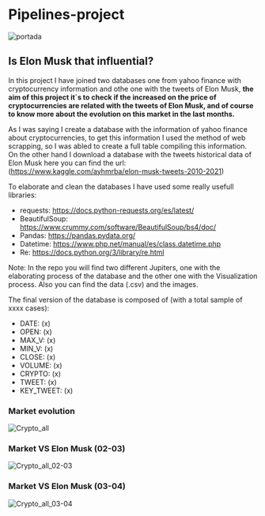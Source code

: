 # Pipelines-project

![portada](https://github.com/Albertoplm/Pipelines-project/blob/main/images/portada.jpg)

## Is Elon Musk that influential? 

In this project I have joined two databases one from yahoo finance with cryptocurrency information and othe one with the tweets of Elon Musk, **the aim of this project it´s to check if the increased on the price of cryptocurrencies are related with the tweets of Elon Musk, and of course to know more about the evolution on this market in the last months.**

As I was saying I create a database with the information of yahoo finance about cryptocurrencies, to get this information I used the method of web scrapping, so I was abled to create a full table compiling this information. On the other hand I download a database with the tweets historical data of Elon Musk here you can find the url: (https://www.kaggle.com/ayhmrba/elon-musk-tweets-2010-2021)

To elaborate and clean the databases I have used some really usefull libraries:
- requests: https://docs.python-requests.org/es/latest/
- BeautifulSoup: https://www.crummy.com/software/BeautifulSoup/bs4/doc/
- Pandas: https://pandas.pydata.org/
- Datetime: https://www.php.net/manual/es/class.datetime.php
- Re: https://docs.python.org/3/library/re.html

Note: In the repo you will find two different Jupiters, one with the elaborating process of the database and the other one with the Visualization process. Also you can find the data (.csv) and the images.

The final version of the database is composed of (with a total sample of xxxx cases):

   - DATE: (x)
   - OPEN: (x)
   - MAX_V: (x)
   - MIN_V: (x)
   - CLOSE: (x)
   - VOLUME: (x)
   - CRYPTO: (x)
   - TWEET: (x)
   - KEY_TWEET: (x)
   
   
### Market evolution

![Crypto_all](https://github.com/Albertoplm/Pipelines-project/blob/main/images/Crypto_all.svg)

### Market VS Elon Musk (02-03)

![Crypto_all_02-03](https://github.com/Albertoplm/Pipelines-project/blob/main/images/Crypto_all_02-03.svg)

### Market VS Elon Musk (03-04)

![Crypto_all_03-04](https://github.com/Albertoplm/Pipelines-project/blob/main/images/Crypto_all_03-04.svg)